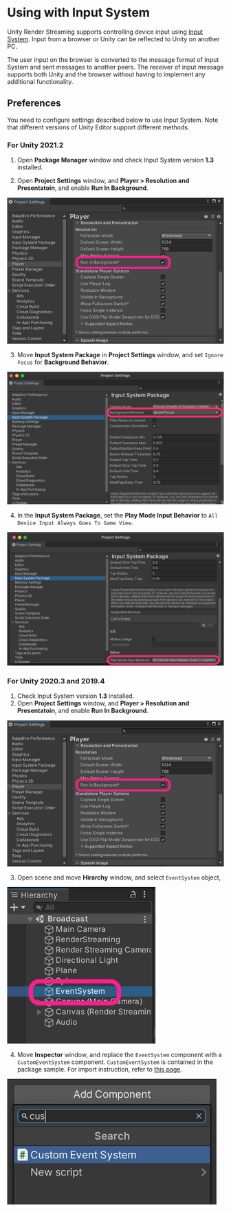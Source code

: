# Using with Input System

Unity Render Streaming supports controlling device input using [Input System](https://docs.unity3d.com/Packages/com.unity.inputsystem@latest). Input from a browser or Unity can be reflected to Unity on another PC.

The user input on the browser is converted to the message format of Input System and sent messages to another peers. The receiver of input message supports both Unity and the browser without having to implement any additional functionality.

## Preferences

You need to configure settings described below to use Input System. Note that different versions of Unity Editor support different methods.

### For Unity 2021.2

1. Open **Package Manager** window and check Input System version **1.3** installed.

2. Open **Project Settings** window, and **Player > Resolution and Presentatoin**, and enable **Run In Background**.

![Enable Run In Background](images/enable_run_in_background.png)

3. Move **Input System Package** in **Project Settings** window, and set `Ignore Focus` for **Background Behavior**.

![Set Ignore Focus for Background Behavior](images/set_background_behavior.png)

4. In the **Input System Package**, set the **Play Mode Input Behavior** to `All Device Input Always Goes To Game View`.

![Set Play Mode Input Behavior](images/set_playmode_input_behavior.png)

### For Unity 2020.3 and 2019.4

1. Check Input System version **1.3** installed.
2. Open **Project Settings** window, and **Player > Resolution and Presentatoin**, and enable **Run In Background**.

![Enable Run In Background](images/enable_run_in_background.png)

3. Open scene and move **Hirarchy** window, and select `EventSystem` object, 

![Select EventSystem object](images/select_eventsystem_object.png)

4. Move **Inspector** window, and replace the `EventSystem` component with a `CustomEventSystem` component. `CustomEventSystem` is contained in the package sample. For import instruction, refer to [this page](samples.md).

![Add CustomEventSystem component](images/add_customeventsystem_component.png)